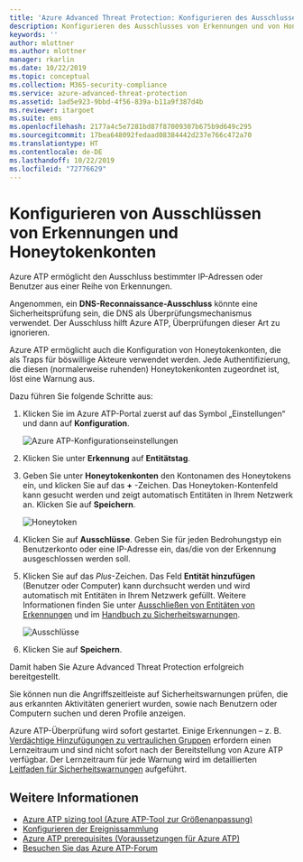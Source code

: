 ```yaml
---
title: 'Azure Advanced Threat Protection: Konfigurieren des Ausschlusses von Erkennungen und von Honeytokenkonten | Microsoft-Dokumentation'
description: Konfigurieren des Ausschlusses von Erkennungen und von Honeytoken-Benutzern
keywords: ''
author: mlottner
ms.author: mlottner
manager: rkarlin
ms.date: 10/22/2019
ms.topic: conceptual
ms.collection: M365-security-compliance
ms.service: azure-advanced-threat-protection
ms.assetid: 1ad5e923-9bbd-4f56-839a-b11a9f387d4b
ms.reviewer: itargoet
ms.suite: ems
ms.openlocfilehash: 2177a4c5e7281bd87f87009307b675b9d649c295
ms.sourcegitcommit: 17bea648092fedaad08384442d237e766c472a70
ms.translationtype: HT
ms.contentlocale: de-DE
ms.lasthandoff: 10/22/2019
ms.locfileid: "72776629"
---
```

# <a name="configure-detection-exclusions-and-honeytoken-accounts"></a>Konfigurieren von Ausschlüssen von Erkennungen und Honeytokenkonten

Azure ATP ermöglicht den Ausschluss bestimmter IP-Adressen oder Benutzer aus einer Reihe von Erkennungen. 

Angenommen, ein **DNS-Reconnaissance-Ausschluss** könnte eine Sicherheitsprüfung sein, die DNS als Überprüfungsmechanismus verwendet. Der Ausschluss hilft Azure ATP, Überprüfungen dieser Art zu ignorieren.  

Azure ATP ermöglicht auch die Konfiguration von Honeytokenkonten, die als Traps für böswillige Akteure verwendet werden. Jede Authentifizierung, die diesen (normalerweise ruhenden) Honeytokenkonten zugeordnet ist, löst eine Warnung aus.

Dazu führen Sie folgende Schritte aus:

1.  Klicken Sie im Azure ATP-Portal zuerst auf das Symbol „Einstellungen“ und dann auf **Konfiguration**.

    ![Azure ATP-Konfigurationseinstellungen](media/atp-config-menu.png)

2.  Klicken Sie unter **Erkennung** auf **Entitätstag**.

3. Geben Sie unter **Honeytokenkonten** den Kontonamen des Honeytokens ein, und klicken Sie auf das **+** -Zeichen. Das Honeytoken-Kontenfeld kann gesucht werden und zeigt automatisch Entitäten in Ihrem Netzwerk an. Klicken Sie auf **Speichern**.

   ![Honeytoken](media/honeytoken-sensitive.png)

4. Klicken Sie auf **Ausschlüsse**. Geben Sie für jeden Bedrohungstyp ein Benutzerkonto oder eine IP-Adresse ein, das/die von der Erkennung ausgeschlossen werden soll. 
5. Klicken Sie auf das *Plus*-Zeichen. Das Feld **Entität hinzufügen** (Benutzer oder Computer) kann durchsucht werden und wird automatisch mit Entitäten in Ihrem Netzwerk gefüllt. Weitere Informationen finden Sie unter [Ausschließen von Entitäten von Erkennungen](excluding-entities-from-detections.md) und im [Handbuch zu Sicherheitswarnungen](suspicious-activity-guide.md).

   ![Ausschlüsse](media/exclusions.png)

6.  Klicken Sie auf **Speichern**.


Damit haben Sie Azure Advanced Threat Protection erfolgreich bereitgestellt.

Sie können nun die Angriffszeitleiste auf Sicherheitswarnungen prüfen, die aus erkannten Aktivitäten generiert wurden, sowie nach Benutzern oder Computern suchen und deren Profile anzeigen.

Azure ATP-Überprüfung wird sofort gestartet. Einige Erkennungen – z. B. [Verdächtige Hinzufügungen zu vertraulichen Gruppen](atp-domain-dominance-alerts.md#suspicious-additions-to-sensitive-groups-external-id-2024) erfordern einen Lernzeitraum und sind nicht sofort nach der Bereitstellung von Azure ATP verfügbar. Der Lernzeitraum für jede Warnung wird im detaillierten [Leitfaden für Sicherheitswarnungen](suspicious-activity-guide.md) aufgeführt. 


## <a name="see-also"></a>Weitere Informationen
- [Azure ATP sizing tool (Azure ATP-Tool zur Größenanpassung)](http://aka.ms/aatpsizingtool)
- [Konfigurieren der Ereignissammlung](configure-event-collection.md)
- [Azure ATP prerequisites (Voraussetzungen für Azure ATP)](atp-prerequisites.md)
- [Besuchen Sie das Azure ATP-Forum](https://aka.ms/azureatpcommunity)
